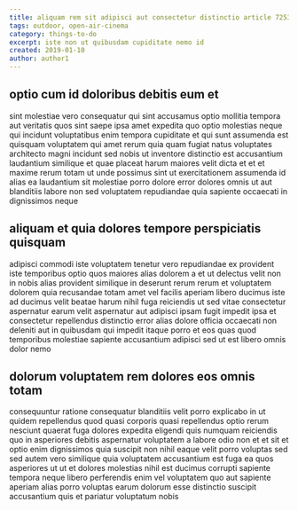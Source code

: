 ```yaml
---
title: aliquam rem sit adipisci aut consectetur distinctio article 7253
tags: outdoor, open-air-cinema
category: things-to-do
excerpt: iste non ut quibusdam cupiditate nemo id
created: 2019-01-10
author: author1
---
```


## optio cum id doloribus debitis eum et

sint molestiae vero consequatur qui sint accusamus optio mollitia tempora aut veritatis quos sint saepe ipsa amet expedita quo optio molestias neque qui incidunt voluptatibus enim tempora cupiditate et qui sunt assumenda est quisquam voluptatem qui amet rerum quia quam fugiat natus voluptates architecto magni incidunt sed nobis ut inventore distinctio est accusantium laudantium similique et quae placeat harum maiores velit dicta et et et maxime rerum totam ut unde possimus sint ut exercitationem assumenda id alias ea laudantium sit molestiae porro dolore error dolores omnis ut aut blanditiis labore non sed voluptatem repudiandae quia sapiente occaecati in dignissimos neque

## aliquam et quia dolores tempore perspiciatis quisquam

adipisci commodi iste voluptatem tenetur vero repudiandae ex provident iste temporibus optio quos maiores alias dolorem a et ut delectus velit non in nobis alias provident similique in deserunt rerum rerum et voluptatem dolorem quia recusandae totam amet vel facilis aperiam libero ducimus iste ad ducimus velit beatae harum nihil fuga reiciendis ut sed vitae consectetur aspernatur earum velit aspernatur aut adipisci ipsam fugit impedit ipsa et consectetur repellendus distinctio error alias dolore officia occaecati non deleniti aut in quibusdam qui impedit itaque porro et eos quas quod temporibus molestiae sapiente accusantium adipisci sed ut est libero omnis dolor nemo

## dolorum voluptatem rem dolores eos omnis totam

consequuntur ratione consequatur blanditiis velit porro explicabo in ut quidem repellendus quod quasi corporis quasi repellendus optio rerum nesciunt quaerat fuga dolores expedita eligendi quis numquam reiciendis quo in asperiores debitis aspernatur voluptatem a labore odio non et et sit et optio enim dignissimos quia suscipit non nihil eaque velit porro voluptas sed sed autem vero similique quia voluptatem accusantium est fuga ea quos asperiores ut ut et dolores molestias nihil est ducimus corrupti sapiente tempora neque libero perferendis enim vel voluptatem quo aut sapiente aperiam alias porro voluptas earum dolorum esse distinctio suscipit accusantium quis et pariatur voluptatum nobis
